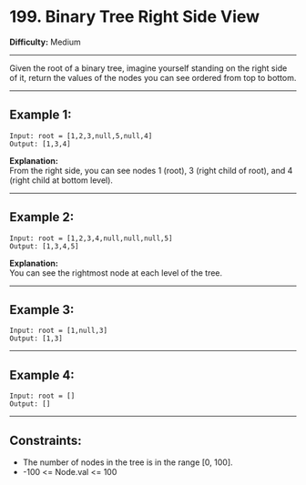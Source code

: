 # 199. Binary Tree Right Side View

**Difficulty:** Medium

---

Given the root of a binary tree, imagine yourself standing on the right side of
it, return the values of the nodes you can see ordered from top to bottom.

---

## Example 1:

```
Input: root = [1,2,3,null,5,null,4]
Output: [1,3,4]
```

**Explanation:**  
From the right side, you can see nodes 1 (root), 3 (right child of root), and 4
(right child at bottom level).

---

## Example 2:

```
Input: root = [1,2,3,4,null,null,null,5]
Output: [1,3,4,5]
```

**Explanation:**  
You can see the rightmost node at each level of the tree.

---

## Example 3:

```
Input: root = [1,null,3]
Output: [1,3]
```

---

## Example 4:

```
Input: root = []
Output: []
```

---

## Constraints:

- The number of nodes in the tree is in the range [0, 100].
- -100 <= Node.val <= 100
